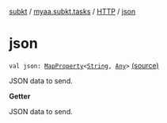 [subkt](../../index.md) / [myaa.subkt.tasks](../index.md) / [HTTP](index.md) / [json](./json.md)

# json

`val json: `[`MapProperty`](https://docs.gradle.org/current/javadoc/org/gradle/api/provider/MapProperty.html)`<`[`String`](https://kotlinlang.org/api/latest/jvm/stdlib/kotlin/-string/index.html)`, `[`Any`](https://kotlinlang.org/api/latest/jvm/stdlib/kotlin/-any/index.html)`>` [(source)](https://github.com/Myaamori/SubKt/blob/0.1.12/src/main/kotlin/myaa/subkt/tasks/tasks.kt#L1433)

JSON data to send.

**Getter**

JSON data to send.

